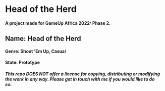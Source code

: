 # Head of the Herd
#### A project made for GameUp Africa 2022: Phase 2.
## Name: Head of the Herd
#### Genre: Shoot 'Em Up, Casual
#### State: Prototype
 
##### This repo **DOES NOT** offer a license for copying, distributing or modifying the work in any way. Please get in touch with me if you would like to do so.
